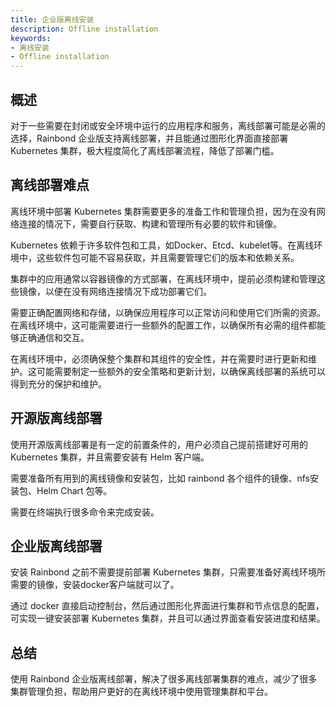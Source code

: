 ```yaml
---
title: 企业版离线安装
description: Offline installation
keywords:
- 离线安装
- Offline installation
---
```


## 概述
对于一些需要在封闭或安全环境中运行的应用程序和服务，离线部署可能是必需的选择，Rainbond 企业版支持离线部署，并且能通过图形化界面直接部署 Kubernetes 集群，极大程度简化了离线部署流程，降低了部署门槛。

## 离线部署难点
离线环境中部署 Kubernetes 集群需要更多的准备工作和管理负担，因为在没有网络连接的情况下，需要自行获取、构建和管理所有必要的软件和镜像。

Kubernetes 依赖于许多软件包和工具，如Docker、Etcd、kubelet等。在离线环境中，这些软件包可能不容易获取，并且需要管理它们的版本和依赖关系。

集群中的应用通常以容器镜像的方式部署，在离线环境中，提前必须构建和管理这些镜像，以便在没有网络连接情况下成功部署它们。  

需要正确配置网络和存储，以确保应用程序可以正常访问和使用它们所需的资源。在离线环境中，这可能需要进行一些额外的配置工作，以确保所有必需的组件都能够正确通信和交互。

在离线环境中，必须确保整个集群和其组件的安全性，并在需要时进行更新和维护。这可能需要制定一些额外的安全策略和更新计划，以确保离线部署的系统可以得到充分的保护和维护。

## 开源版离线部署
使用开源版离线部署是有一定的前置条件的，用户必须自己提前搭建好可用的 Kubernetes 集群，并且需要安装有 Helm 客户端。

需要准备所有用到的离线镜像和安装包，比如 rainbond 各个组件的镜像、nfs安装包、Helm Chart 包等。

需要在终端执行很多命令来完成安装。

## 企业版离线部署
安装 Rainbond 之前不需要提前部署 Kubernetes 集群，只需要准备好离线环境所需要的镜像，安装docker客户端就可以了。

通过 docker 直接启动控制台，然后通过图形化界面进行集群和节点信息的配置，可实现一键安装部署 Kubernetes 集群，并且可以通过界面查看安装进度和结果。

## 总结
使用 Rainbond 企业版离线部署，解决了很多离线部署集群的难点，减少了很多集群管理负担，帮助用户更好的在离线环境中使用管理集群和平台。